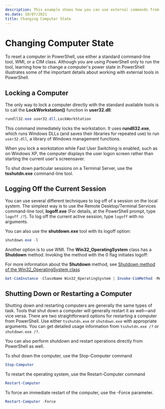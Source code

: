 ```yaml
---
description: This example shows how you can use external commands from PowerShell to manage the configuration of a computer.
ms.date: 10/07/2021
title: Changing Computer State
---
```

# Changing Computer State

To reset a computer in PowerShell, use either a standard command-line tool, WMI, or a CIM class.
Although you are using PowerShell only to run the tool, learning how to change a computer's power
state in PowerShell illustrates some of the important details about working with external tools in
PowerShell.

## Locking a Computer

The only way to lock a computer directly with the standard available tools is to call the
**LockWorkstation()** function in **user32.dll**:

```powershell
rundll32.exe user32.dll,LockWorkStation
```

This command immediately locks the workstation. It uses **rundll32.exe**, which runs Windows DLLs
(and saves their libraries for repeated use) to run `user32.dll`, a library of Windows management
functions.

When you lock a workstation while Fast User Switching is enabled, such as on Windows XP, the
computer displays the user logon screen rather than starting the current user's screensaver.

To shut down particular sessions on a Terminal Server, use the **tsshutdn.exe** command-line tool.

## Logging Off the Current Session

You can use several different techniques to log off of a session on the local system. The simplest
way is to use the Remote Desktop/Terminal Services command-line tool, **logoff.exe** (For details,
at the PowerShell prompt, type `logoff /?`). To log off the current active session, type `logoff`
with no arguments.

You can also use the **shutdown.exe** tool with its logoff option:

```powershell
shutdown.exe -l
```

Another option is to use WMI. The **Win32_OperatingSystem** class has a **Shutdown** method.
Invoking the method with the 0 flag initiates logoff:

For more information about the **Shutdown** method, see
[Shutdown method of the Win32_OperatingSystem class](/windows/win32/cimwin32prov/shutdown-method-in-class-win32-operatingsystem)

```powershell
Get-CimInstance -ClassName Win32_OperatingSystem | Invoke-CimMethod -MethodName Shutdown
```

## Shutting Down or Restarting a Computer

Shutting down and restarting computers are generally the same types of task. Tools that shut down a
computer will generally restart it as well—and vice versa. There are two straightforward options for
restarting a computer from PowerShell. Use either `tsshutdn.exe` or `shutdown.exe` with
appropriate arguments. You can get detailed usage information from `tsshutdn.exe /?` or
`shutdown.exe /?`.

You can also perform shutdown and restart operations directly from PowerShell as well.

To shut down the computer, use the Stop-Computer command

```powershell
Stop-Computer
```

To restart the operating system, use the Restart-Computer command

```powershell
Restart-Computer
```

To force an immediate restart of the computer, use the -Force parameter.

```powershell
Restart-Computer -Force
```
